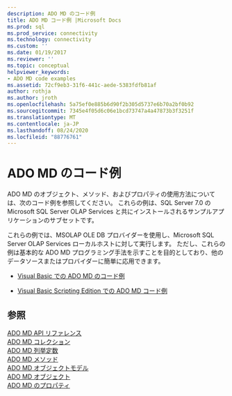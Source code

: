 ```yaml
---
description: ADO MD のコード例
title: ADO MD コード例 |Microsoft Docs
ms.prod: sql
ms.prod_service: connectivity
ms.technology: connectivity
ms.custom: ''
ms.date: 01/19/2017
ms.reviewer: ''
ms.topic: conceptual
helpviewer_keywords:
- ADO MD code examples
ms.assetid: 72cf9eb3-31f6-441c-aede-5383fdfb81af
author: rothja
ms.author: jroth
ms.openlocfilehash: 5a75ef0e885b6d90f2b305d5737e6b70a2bf0b92
ms.sourcegitcommit: 7345e4f05d6c06e1bcd73747a4a47873b3f3251f
ms.translationtype: MT
ms.contentlocale: ja-JP
ms.lasthandoff: 08/24/2020
ms.locfileid: "88776761"
---
```

# <a name="ado-md-code-examples"></a>ADO MD のコード例
ADO MD のオブジェクト、メソッド、およびプロパティの使用方法については、次のコード例を参照してください。 これらの例は、SQL Server 7.0 の Microsoft SQL Server OLAP Services と共にインストールされるサンプルアプリケーションのサブセットです。  
  
 これらの例では、MSOLAP OLE DB プロバイダーを使用し、Microsoft SQL Server OLAP Services ローカルホストに対して実行します。 ただし、これらの例は基本的な ADO MD プログラミング手法を示すことを目的としており、他のデータソースまたはプロバイダーに簡単に応用できます。  
  
-   [Visual Basic での ADO MD のコード例](./ado-md-code-examples-in-visual-basic.md)  
  
-   [Visual Basic Scripting Edition での ADO MD コード例](./ado-md-code-examples-in-visual-basic-scripting-edition.md)  
  
## <a name="see-also"></a>参照  
 [ADO MD API リファレンス](./ado-md-object-model.md?view=sql-server-ver15)   
 [ADO MD コレクション](./ado-md-collections.md)   
 [ADO MD 列挙定数](./ado-md-enumerated-constants.md)   
 [ADO MD メソッド](./ado-md-methods.md)   
 [ADO MD オブジェクトモデル](./ado-md-object-model.md)   
 [ADO MD オブジェクト](./ado-md-objects.md)   
 [ADO MD のプロパティ](./ado-md-properties.md)